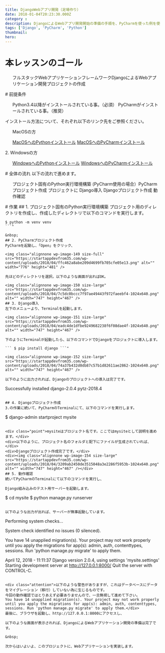 ```yaml
---
title: DjangoWebアプリ開発（足場作り）
date: 2018-01-04T20:23:30.000Z
category : 
description: DjangoによるWebアプリ開発開始の準備の手順を、PyCharmを使った例を使ってご紹介いたします。
tags: ['Django', 'PyCharm', 'Python']
thumbnail:
hero:
---
```


# 本レッスンのゴール
<ul>
 	フルスタックWebアプリケーションフレームワークDjangoによるWebアプリケーション開発プロジェクトの作成
</ul>
# 前提条件
<ul>
 	Python3.4以降がインストールされている事。（必須）
 	PyCharmがインストールされている事。（推奨）
</ul>
<div class="attention">

インストール方法について、それぞれ以下のリンク先をご参照ください。
<ol>
 	MacOSの方
</ol>
<ul>
 	<a href="https://startappdevfrom35.com/pythondevenvformacos/">MacOSへのPythonインストール</a>
 	<a href="https://startappdevfrom35.com/pycharminstallformacos/">MacOSへのPyCharmインストール</a>
</ul>
2. Windowsの方
<ul>
 	<a href="https://startappdevfrom35.com/pythondevenvinstallforwindows/">WindowsへのPythonインストール</a>
 	<a href="https://startappdevfrom35.com/pycharminstallforwindows/">WindowsへのPyCharmインストール</a>
</ul>
</div>
# 全体の流れ
以下の流れで進めます。
<ul>
 	プロジェクト固有のPython実行環境構築
 	(PyCharm使用の場合）PyCharmプロジェクト作成
 	プロジェクトに Django導入
 	Djangoプロジェクト作成
 	動作確認
</ul>
# 作業
## 1. プロジェクト固有のPython実行環境構築
プロジェクト用のディレクトリを作成し、作成したディレクトリで以下のコマンドを実行します。

```
$ python -m venv venv
```"

&nbsp;
## 2. PyCharmプロジェクト作成
PyCharmを起動し、「Open」をクリック、

<img class="alignnone wp-image-149 size-full" src="https://startappdevfrom35.com/wp-content/uploads/2018/04/ffc462a8abe209d4699fb705cfe05e13.png" alt="" width="776" height="481" />

先ほどのディレクトリを選択。以下のような画面が出ればOK。

<img class="alignnone wp-image-150 size-large" src="https://startappdevfrom35.com/wp-content/uploads/2018/04/7c5dc0bccc7f97ae49443f972faeebf4-1024x640.png" alt="" width="747" height="467" />
## 3. Django導入
左下のメニューより、Terminalを起動します。

<img class="alignnone wp-image-151 size-large" src="https://startappdevfrom35.com/wp-content/uploads/2018/04/eadc4de1dfbe9249682238f6f08dae4f-1024x640.png" alt="" width="747" height="467" />

下のようにTerminalが起動したら、以下のコマンドでDjangoをプロジェクトに導入します。

``` $ pip install django ```"

<img class="alignnone wp-image-152 size-large" src="https://startappdevfrom35.com/wp-content/uploads/2018/04/74a37b432d0db87c57b1d82611ae2862-1024x640.png" alt="" width="747" height="467" />

以下のように出力されれば、Djangoのプロジェクトへの導入は完了です。

```
Successfully installed django-2.0.4 pytz-2018.4
```"

## 4. Djangoプロジェクト作成
3.の作業に続いて、PyCharmのTerminalにて、以下のコマンドを実行します。

``` 
$ django-admin startproject mysite 
```"

<div class="point">mysiteはプロジェクト名です。ここではmysiteとして説明を進めます。</div>
<div>以下のように、プロジェクト名のフォルダと配下にファイルが生成されていれば、</div>
<div>Djangoプロジェクト作成完了です。</div>
<div><img class="alignnone wp-image-154 size-large" src="https://startappdevfrom35.com/wp-content/uploads/2018/04/3209ab2450de3515048a3e2286f5953b-1024x640.png" alt="" width="747" height="467" /></div>
## 5. 動作確認
続いてPyCharmのTerminalにて以下のコマンドを実行し、

Django組み込みのテスト用サーバーを起動します。

```
$ cd mysite
$ python manage.py runserver
```"

以下のような出力が出れば、サーバーが無事起動しています。

```
Performing system checks...

System check identified no issues (0 silenced).

You have 14 unapplied migration(s). Your project may not work properly until you apply the migrations for app(s): admin, auth, contenttypes, sessions.
Run 'python manage.py migrate' to apply them.

April 12, 2018 - 11:11:37
Django version 2.0.4, using settings 'mysite.settings'
Starting development server at http://127.0.0.1:8000/
Quit the server with CONTROL-C.
```"

<div class="attention">以下のような警告がありますが、これはデータベースにデータをマイグレーション（移行）していない為に生じるものです。
今回の動作確認ではとりあえず必要ありませんので、一旦無視して進めて下さい。
You have 14 unapplied migration(s). Your project may not work properly until you apply the migrations for app(s): admin, auth, contenttypes, sessions. Run 'python manage.py migrate' to apply them.</div>
最後に、ブラウザを起動し、http://127.0.0.1:8000にアクセスし、

以下のような画面が表示されれば、DjangoによるWebアプリケーション開発の準備は完了です。

&nbsp;

次からはいよいよ、このプロジェクトに、Webアプリケーションを実装します。
